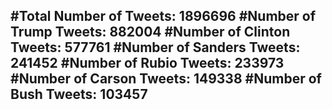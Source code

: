 #Total Number of Tweets: 1896696 
#Number of Trump Tweets: 882004
#Number of Clinton Tweets: 577761
#Number of Sanders Tweets: 241452
#Number of Rubio Tweets: 233973
#Number of Carson Tweets: 149338
#Number of Bush Tweets: 103457
---
